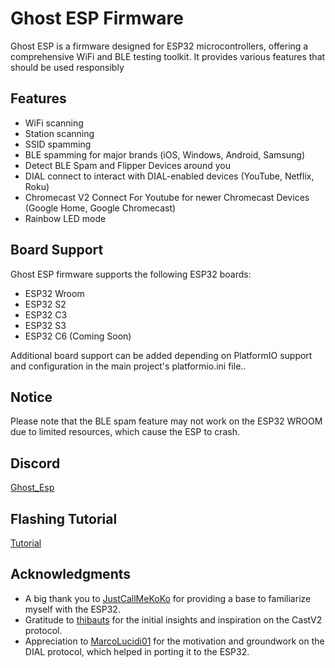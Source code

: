 # Ghost ESP Firmware

Ghost ESP is a firmware designed for ESP32 microcontrollers, offering a comprehensive WiFi and BLE testing toolkit. It provides various features that should be used responsibly

## Features

- WiFi scanning
- Station scanning
- SSID spamming
- BLE spamming for major brands (iOS, Windows, Android, Samsung)
- Detect BLE Spam and Flipper Devices around you
- DIAL connect to interact with DIAL-enabled devices (YouTube, Netflix, Roku)
- Chromecast V2 Connect For Youtube for newer Chromecast Devices (Google Home, Google Chromecast)
- Rainbow LED mode

## Board Support

Ghost ESP firmware supports the following ESP32 boards:
- ESP32 Wroom
- ESP32 S2
- ESP32 C3
- ESP32 S3
- ESP32 C6 (Coming Soon)

Additional board support can be added depending on PlatformIO support and configuration in the main project's platformio.ini file..

## Notice

Please note that the BLE spam feature may not work on the ESP32 WROOM due to limited resources, which cause the ESP to crash.

## Discord 
[Ghost_Esp](https://discord.gg/vZt6jpBwJV)

## Flashing Tutorial 
[Tutorial](https://github.com/Spooks4576/Ghost_ESP/blob/main/docs/HOWTOFLASH.md)

## Acknowledgments

- A big thank you to [JustCallMeKoKo](https://github.com/justcallmekoko/ESP32Marauder) for providing a base to familiarize myself with the ESP32.
- Gratitude to [thibauts](https://github.com/thibauts/node-castv2-client) for the initial insights and inspiration on the CastV2 protocol.
- Appreciation to [MarcoLucidi01](https://github.com/MarcoLucidi01/ytcast/tree/master/dial) for the motivation and groundwork on the DIAL protocol, which helped in porting it to the ESP32.
